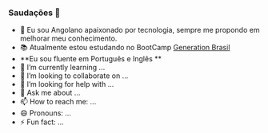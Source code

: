 ### Saudações 👋



- :pushpin: Eu sou Angolano apaixonado por tecnologia, sempre me propondo em melhorar meu conhecimento.
- :books: Atualmente estou estudando no BootCamp
<a href="https://brazil.generation.org/"> Generation Brasil</a>
- **Eu sou fluente em Português e Inglês **
- 🌱 I’m currently learning ...
- 👯 I’m looking to collaborate on ...
- 🤔 I’m looking for help with ...
- 💬 Ask me about ...
- 📫 How to reach me: ...
- 😄 Pronouns: ...
- ⚡ Fun fact: ...
